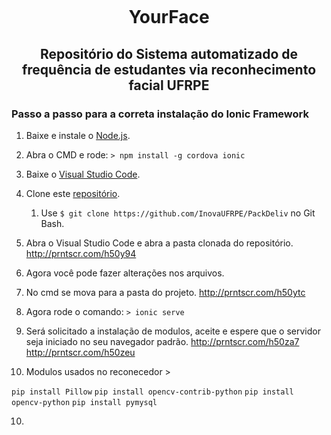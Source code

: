 <p align="center"><img alt="" src="https://github.com/InovaUFRPE/YourFace/blob/dev/intro01.png"/></p>
<h1><p align="center"> YourFace </p> </h1>
<h2><p align="center">Repositório do Sistema automatizado de frequência de estudantes via reconhecimento facial UFRPE</p></h2>

### Passo a passo para a correta instalação do Ionic Framework

1. Baixe e instale o [Node.js](https://nodejs.org/dist/v8.8.1/win-x64/node.exe).

2. Abra o CMD e rode: ```> npm install -g cordova ionic```

3. Baixe o [Visual Studio Code](https://go.microsoft.com/fwlink/?Linkid=852157).

4. Clone este [repositório](https://github.com/InovaUFRPE/PackDeliv).
    1. Use ```$ git clone https://github.com/InovaUFRPE/PackDeliv``` no Git Bash.

5. Abra o Visual Studio Code e abra a pasta clonada do repositório.
http://prntscr.com/h50y94

6. Agora você pode fazer alterações nos arquivos.

7. No cmd se mova para a pasta do projeto.
http://prntscr.com/h50ytc

7. Agora rode o comando: ```> ionic serve```

8. Será solicitado a instalação de modulos, aceite e espere que o servidor seja iniciado no seu navegador padrão.
http://prntscr.com/h50za7
http://prntscr.com/h50zeu


9. Modulos usados no reconecedor >

```pip install Pillow```
```pip install opencv-contrib-python```
```pip install opencv-python```
```pip install pymysql```

10. 
